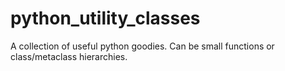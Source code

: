 python_utility_classes
======================

A collection of useful python goodies. Can be small functions or class/metaclass hierarchies.
